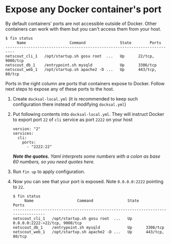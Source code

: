 # Expose any Docker container's port

By default containers' ports are not accessible outside of Docker. Other containers can work with them but you can't access them from your host.

```
$ fin status
     Name                   Command               State        Ports
--------------------------------------------------------------------------
netscout_cli_1   /opt/startup.sh gosu root  ...   Up      22/tcp, 9000/tcp
netscout_db_1    /entrypoint.sh mysqld            Up      3306/tcp
netscout_web_1   /opt/startup.sh apache2 -D ...   Up      443/tcp, 80/tcp
```

Ports in the right column are ports that containers expose to Docker. Follow next steps to expose any of these ports to the host.



1. Create `docksal-local.yml` (it is recommended to keep such configuration there instead of modifying `docksal.yml`)

2. Put following contents into `docksal-local.yml`. They will instruct Docker to export port `22` of `cli` service as port `2222` on your host

    ```
    version: "2"
    services:
      cli:
        ports:
          - "2222:22"
    ```

    ***Note the quotes.** Yaml interprets some numbers with a colon as base 60 numbers, so you need quotes here.*

3. Run `fin up` to apply configuration.

4. Now you can see that your port is exposed. Note `0.0.0.0:2222` pointing to `22`.

    ```
    $ fin status
         Name                   Command               State            Ports
    ---------------------------------------------------------------------------------
    netscout_cli_1   /opt/startup.sh gosu root  ...   Up      0.0.0.0:2222->22/tcp, 9000/tcp
    netscout_db_1    /entrypoint.sh mysqld            Up      3306/tcp
    netscout_web_1   /opt/startup.sh apache2 -D ...   Up      443/tcp, 80/tcp
    ```
